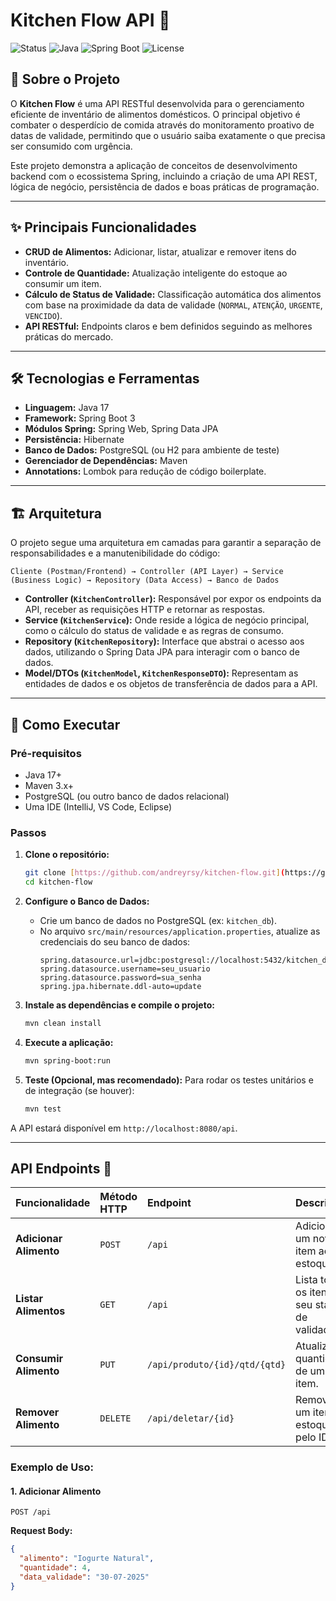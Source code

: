 # Kitchen Flow API 🍳

![Status](https://img.shields.io/badge/status-ativo-success.svg)
![Java](https://img.shields.io/badge/Java-17-blue.svg)
![Spring Boot](https://img.shields.io/badge/Spring%20Boot-3.x-brightgreen.svg)
![License](https://img.shields.io/badge/license-MIT-blue.svg)

## 🎯 Sobre o Projeto

O **Kitchen Flow** é uma API RESTful desenvolvida para o gerenciamento eficiente de inventário de alimentos domésticos. O principal objetivo é combater o desperdício de comida através do monitoramento proativo de datas de validade, permitindo que o usuário saiba exatamente o que precisa ser consumido com urgência.

Este projeto demonstra a aplicação de conceitos de desenvolvimento backend com o ecossistema Spring, incluindo a criação de uma API REST, lógica de negócio, persistência de dados e boas práticas de programação.

---

## ✨ Principais Funcionalidades

* **CRUD de Alimentos:** Adicionar, listar, atualizar e remover itens do inventário.
* **Controle de Quantidade:** Atualização inteligente do estoque ao consumir um item.
* **Cálculo de Status de Validade:** Classificação automática dos alimentos com base na proximidade da data de validade (`NORMAL`, `ATENÇÃO`, `URGENTE`, `VENCIDO`).
* **API RESTful:** Endpoints claros e bem definidos seguindo as melhores práticas do mercado.

---

## 🛠️ Tecnologias e Ferramentas

* **Linguagem:** Java 17
* **Framework:** Spring Boot 3
* **Módulos Spring:** Spring Web, Spring Data JPA
* **Persistência:** Hibernate
* **Banco de Dados:** PostgreSQL (ou H2 para ambiente de teste)
* **Gerenciador de Dependências:** Maven
* **Annotations:** Lombok para redução de código boilerplate.

---

## 🏗️ Arquitetura

O projeto segue uma arquitetura em camadas para garantir a separação de responsabilidades e a manutenibilidade do código:

`Cliente (Postman/Frontend) → Controller (API Layer) → Service (Business Logic) → Repository (Data Access) → Banco de Dados`

* **Controller (`KitchenController`):** Responsável por expor os endpoints da API, receber as requisições HTTP e retornar as respostas.
* **Service (`KitchenService`):** Onde reside a lógica de negócio principal, como o cálculo do status de validade e as regras de consumo.
* **Repository (`KitchenRepository`):** Interface que abstrai o acesso aos dados, utilizando o Spring Data JPA para interagir com o banco de dados.
* **Model/DTOs (`KitchenModel`, `KitchenResponseDTO`):** Representam as entidades de dados e os objetos de transferência de dados para a API.

---

## 🚀 Como Executar

### Pré-requisitos

* Java 17+
* Maven 3.x+
* PostgreSQL (ou outro banco de dados relacional)
* Uma IDE (IntelliJ, VS Code, Eclipse)

### Passos

1.  **Clone o repositório:**
    ```bash
    git clone [https://github.com/andreyrsy/kitchen-flow.git](https://github.com/andreyrsy/kitchen-flow.git) # Substitua se for outro repo
    cd kitchen-flow
    ```

2.  **Configure o Banco de Dados:**
    * Crie um banco de dados no PostgreSQL (ex: `kitchen_db`).
    * No arquivo `src/main/resources/application.properties`, atualize as credenciais do seu banco de dados:
        ```properties
        spring.datasource.url=jdbc:postgresql://localhost:5432/kitchen_db
        spring.datasource.username=seu_usuario
        spring.datasource.password=sua_senha
        spring.jpa.hibernate.ddl-auto=update
        ```

3.  **Instale as dependências e compile o projeto:**
    ```bash
    mvn clean install
    ```

4.  **Execute a aplicação:**
    ```bash
    mvn spring-boot:run
    ```

5.  **Teste (Opcional, mas recomendado):**
    Para rodar os testes unitários e de integração (se houver):
    ```bash
    mvn test
    ```

A API estará disponível em `http://localhost:8080/api`.

---

## API Endpoints 📖

| Funcionalidade | Método HTTP | Endpoint | Descrição |
| :--- | :--- | :--- | :--- |
| **Adicionar Alimento** | `POST` | `/api` | Adiciona um novo item ao estoque. |
| **Listar Alimentos** | `GET` | `/api` | Lista todos os itens e seu status de validade. |
| **Consumir Alimento** | `PUT` | `/api/produto/{id}/qtd/{qtd}` | Atualiza a quantidade de um item. |
| **Remover Alimento**| `DELETE` | `/api/deletar/{id}` | Remove um item do estoque pelo ID. |

### Exemplo de Uso:

#### 1. Adicionar Alimento
`POST /api`

**Request Body:**
```json
{
  "alimento": "Iogurte Natural",
  "quantidade": 4,
  "data_validade": "30-07-2025"
}
